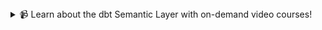 <details>
<summary>📹 Learn about the dbt Semantic Layer with on-demand video courses!</summary>

Explore our [dbt Semantic Layer on-demand course](https://learn.getdbt.com/courses/semantic-layer) to learn how to define and query metrics in your dbt project.

Additionally, dive into mini-courses for querying the dbt Semantic Layer in your favorite tools: [Tableau](https://courses.getdbt.com/courses/tableau-querying-the-semantic-layer), [Excel](https://learn.getdbt.com/courses/querying-the-semantic-layer-with-excel), [Hex](https://courses.getdbt.com/courses/hex-querying-the-semantic-layer), and [Mode](https://courses.getdbt.com/courses/mode-querying-the-semantic-layer).


</details>
